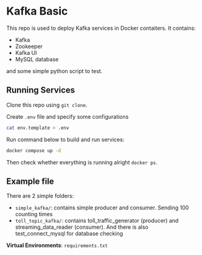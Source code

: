 # Kafka Basic

This repo is used to deploy Kafka services in Docker contaiters. It contains:
- Kafka
- Zookeeper
- Kafka UI
- MySQL database

and some simple python script to test.
## Running Services
Clone this repo using `git clone`.

Create `.env` file and specify some configurations
```bash
cat env.template > .env
```

Run command below to build and run services:
```bash
docker compose up -d
```
Then check whether everything is running alright `docker ps`.


## Example file
There are 2 simple folders:
- `simple_kafka/`: contains simple producer and consumer. Sending 100 counting times
- `toll_topic_kafka/`: contains toll_traffic_generator (producer) and streaming_data_reader (consumer). And there is also test_connect_mysql for database checking

**Virtual Environments**: `requirements.txt`
